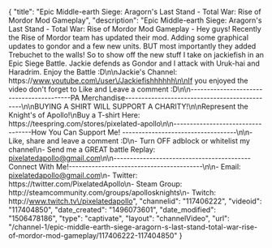 {
    "title": "Epic Middle-earth Siege: Aragorn's Last Stand - Total War: Rise of Mordor Mod Gameplay",
    "description": "Epic Middle-earth Siege: Aragorn's Last Stand - Total War: Rise of Mordor Mod Gameplay - Hey guys! Recently the Rise of Mordor team has updated their mod.  Adding some graphical updates to gondor and a few new units.  BUT most importantly they added Trebuchet to the walls! So to show off the new stuff I take on jackiefish in an Epic Siege Battle. Jackie defends as Gondor and I attack with Uruk-hai and Haradrim.  Enjoy the Battle :D\n\nJackie's Channel: https:\/\/www.youtube.com\/user\/Jackiefishhhhhh\n\nIf you enjoyed the video don't forget to Like and Leave a comment :D\n\n-----------------------------------------PA Merchandise----------------------------------------------\n\nBUYING A SHIRT WILL SUPPORT A CHARITY!\n\nRepresent the Knight's of Apollo!\nBuy a T-shirt Here: https:\/\/teespring.com\/stores\/pixelated-apollo\n\n----------------------------------How You Can Support Me! -----------------------------------\n\n- Like, share and leave a comment :D\n- Turn OFF adblock or whitelist my channel\n- Send me a GREAT battle Replay: pixelatedapollo@gmail.com\n\n------------------------------------------Connect With Me!-----------------------------------------\n\n- Email: pixelatedapollo@gmail.com\n- Twitter: https:\/\/twitter.com\/PixelatedApollo\n- Steam Group:  http:\/\/steamcommunity.com\/groups\/apollosknights\n- Twitch: http:\/\/www.twitch.tv\/pixelatedapollo",
    "channelid": "117406222",
    "videoid": "117404850",
    "date_created": "1496073601",
    "date_modified": "1506478186",
    "type": "captivate",
    "layout": "channelVideo",
    "url": "\/channel-1\/epic-middle-earth-siege-aragorn-s-last-stand-total-war-rise-of-mordor-mod-gameplay\/117406222-117404850"
}